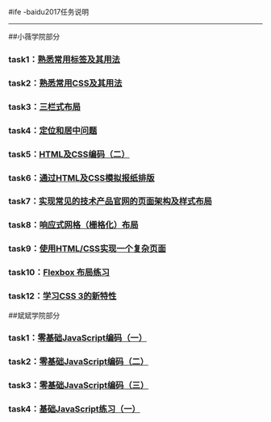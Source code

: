 #ife -baidu2017任务说明
***
##小薇学院部分
### task1：[熟悉常用标签及其用法](https://wbin-zhou.github.io/ife-baidu/%E7%99%BE%E5%BA%A6%E5%89%8D%E7%AB%AF%E5%B0%8F%E8%96%87%E5%AD%A6%E9%99%A2/task1/index.html)
### task2：[熟悉常用CSS及其用法](https://wbin-zhou.github.io/ife-baidu/%E7%99%BE%E5%BA%A6%E5%89%8D%E7%AB%AF%E5%B0%8F%E8%96%87%E5%AD%A6%E9%99%A2/task2/index.html)
### task3：[三栏式布局](https://wbin-zhou.github.io/ife-baidu/%E7%99%BE%E5%BA%A6%E5%89%8D%E7%AB%AF%E5%B0%8F%E8%96%87%E5%AD%A6%E9%99%A2/task3/index.html)
### task4：[定位和居中问题](https://wbin-zhou.github.io/ife-baidu/%E7%99%BE%E5%BA%A6%E5%89%8D%E7%AB%AF%E5%B0%8F%E8%96%87%E5%AD%A6%E9%99%A2/task4/index.html)
### task5：[HTML及CSS编码（二）](https://wbin-zhou.github.io/ife-baidu/%E7%99%BE%E5%BA%A6%E5%89%8D%E7%AB%AF%E5%B0%8F%E8%96%87%E5%AD%A6%E9%99%A2/task5/index.html)
### task6：[通过HTML及CSS模拟报纸排版](https://wbin-zhou.github.io/ife-baidu/%E7%99%BE%E5%BA%A6%E5%89%8D%E7%AB%AF%E5%B0%8F%E8%96%87%E5%AD%A6%E9%99%A2/task6/index.html)
### task7：[实现常见的技术产品官网的页面架构及样式布局](https://wbin-zhou.github.io/ife-baidu/%E7%99%BE%E5%BA%A6%E5%89%8D%E7%AB%AF%E5%B0%8F%E8%96%87%E5%AD%A6%E9%99%A2/task7/index.html)
### task8：[响应式网格（栅格化）布局](https://wbin-zhou.github.io/ife-baidu/%E7%99%BE%E5%BA%A6%E5%89%8D%E7%AB%AF%E5%B0%8F%E8%96%87%E5%AD%A6%E9%99%A2/task8/index.html)
### task9：[使用HTML/CSS实现一个复杂页面](https://wbin-zhou.github.io/ife-baidu/%E7%99%BE%E5%BA%A6%E5%89%8D%E7%AB%AF%E5%B0%8F%E8%96%87%E5%AD%A6%E9%99%A2/task9/index.html)
### task10：[Flexbox 布局练习](https://wbin-zhou.github.io/ife-baidu/%E7%99%BE%E5%BA%A6%E5%89%8D%E7%AB%AF%E5%B0%8F%E8%96%87%E5%AD%A6%E9%99%A2/task10/index.html)
### task12：[学习CSS 3的新特性](https://wbin-zhou.github.io/ife-baidu/%E7%99%BE%E5%BA%A6%E5%89%8D%E7%AB%AF%E5%B0%8F%E8%96%87%E5%AD%A6%E9%99%A2/task12/index.html)

##斌斌学院部分
### task1：[零基础JavaScript编码（一）](https://wbin-zhou.github.io/ife-baidu/%E7%99%BE%E5%BA%A6%E5%89%8D%E7%AB%AF%E6%96%8C%E6%96%8C%E5%AD%A6%E9%99%A2/task1/index.html)
### task2：[零基础JavaScript编码（二）](https://wbin-zhou.github.io/ife-baidu/%E7%99%BE%E5%BA%A6%E5%89%8D%E7%AB%AF%E6%96%8C%E6%96%8C%E5%AD%A6%E9%99%A2/task2/index.html)
### task3：[零基础JavaScript编码（三）](https://wbin-zhou.github.io/ife-baidu/%E7%99%BE%E5%BA%A6%E5%89%8D%E7%AB%AF%E6%96%8C%E6%96%8C%E5%AD%A6%E9%99%A2/task3/index.html)
### task4：[基础JavaScript练习（一）](https://wbin-zhou.github.io/ife-baidu/%E7%99%BE%E5%BA%A6%E5%89%8D%E7%AB%AF%E6%96%8C%E6%96%8C%E5%AD%A6%E9%99%A2/task4/index.html)
